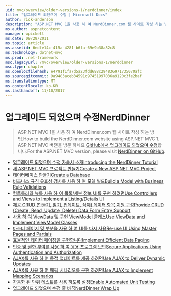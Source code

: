 ```yaml
---
uid: mvc/overview/older-versions-1/nerddinner/index
title: "업그레이드 되었으며 수정 | Microsoft Docs"
author: rick-anderson
description: "ASP.NET MVC 1을 사용 하 여 NerdDinner.com 웹 사이트 작성 하는 방법. ASP.NET MVC 3 버전에 대 한 업그레이드 되었으며 수정 GitHub에 방문."
ms.author: aspnetcontent
manager: wpickett
ms.date: 09/28/2011
ms.topic: article
ms.assetid: 6edfe14c-415a-4281-b6fa-69e9b38a82c8
ms.technology: dotnet-mvc
ms.prod: .net-framework
msc.legacyurl: /mvc/overview/older-versions-1/nerddinner
msc.type: chapter
ms.openlocfilehash: e4791f1fa7d5a23fdd688c294836971735070afc
ms.sourcegitcommit: 9a9483aceb34591c97451997036a9120c3fe2baf
ms.translationtype: MT
ms.contentlocale: ko-KR
ms.lasthandoff: 11/10/2017
---
```

<a name="nerddinner"></a><span data-ttu-id="14b0b-104">업그레이드 되었으며 수정</span><span class="sxs-lookup"><span data-stu-id="14b0b-104">NerdDinner</span></span>
====================
> <span data-ttu-id="14b0b-105">ASP.NET MVC 1을 사용 하 여 NerdDinner.com 웹 사이트 작성 하는 방법.</span><span class="sxs-lookup"><span data-stu-id="14b0b-105">How to build the NerdDinner.com website using ASP.NET MVC 1.</span></span> <span data-ttu-id="14b0b-106">ASP.NET MVC 버전을 방문 하세요 [GitHub에서 업그레이드 되었으며 수정](https://github.com/AspNetMVPSamples/NerdDinner)합니다.</span><span class="sxs-lookup"><span data-stu-id="14b0b-106">For the ASP.NET MVC version, please visit [NerdDinner on GitHub](https://github.com/AspNetMVPSamples/NerdDinner).</span></span>


- [<span data-ttu-id="14b0b-107">업그레이드 되었으며 수정 자습서 소개</span><span class="sxs-lookup"><span data-stu-id="14b0b-107">Introducing the NerdDinner Tutorial</span></span>](introducing-the-nerddinner-tutorial.md)
- [<span data-ttu-id="14b0b-108">새 ASP.NET MVC 프로젝트 만들기</span><span class="sxs-lookup"><span data-stu-id="14b0b-108">Create a New ASP.NET MVC Project</span></span>](create-a-new-aspnet-mvc-project.md)
- [<span data-ttu-id="14b0b-109">데이터베이스 만들기</span><span class="sxs-lookup"><span data-stu-id="14b0b-109">Create a Database</span></span>](create-a-database.md)
- [<span data-ttu-id="14b0b-110">비즈니스 규칙 유효성 검사를 사용 하 여 모델 빌드</span><span class="sxs-lookup"><span data-stu-id="14b0b-110">Build a Model with Business Rule Validations</span></span>](build-a-model-with-business-rule-validations.md)
- [<span data-ttu-id="14b0b-111">컨트롤러와 뷰를 사용 하 여 목록/세부 정보 UI를 구현 하려면</span><span class="sxs-lookup"><span data-stu-id="14b0b-111">Use Controllers and Views to Implement a Listing/Details UI</span></span>](use-controllers-and-views-to-implement-a-listingdetails-ui.md)
- [<span data-ttu-id="14b0b-112">제공 CRUD (만들기, 읽기, 업데이트, 삭제) 데이터 항목 지원 구성</span><span class="sxs-lookup"><span data-stu-id="14b0b-112">Provide CRUD (Create, Read, Update, Delete) Data Form Entry Support</span></span>](provide-crud-create-read-update-delete-data-form-entry-support.md)
- [<span data-ttu-id="14b0b-113">사용 하 여 ViewData 및 구현 ViewModel 클래스</span><span class="sxs-lookup"><span data-stu-id="14b0b-113">Use ViewData and Implement ViewModel Classes</span></span>](use-viewdata-and-implement-viewmodel-classes.md)
- [<span data-ttu-id="14b0b-114">마스터 페이지 및 부분을 사용 하 여 UI를 다시 사용</span><span class="sxs-lookup"><span data-stu-id="14b0b-114">Re-use UI Using Master Pages and Partials</span></span>](re-use-ui-using-master-pages-and-partials.md)
- [<span data-ttu-id="14b0b-115">효율적인 데이터 페이징을 구현합니다</span><span class="sxs-lookup"><span data-stu-id="14b0b-115">Implement Efficient Data Paging</span></span>](implement-efficient-data-paging.md)
- [<span data-ttu-id="14b0b-116">인증 및 권한 부여를 사용 하 여 응용 프로그램 보안</span><span class="sxs-lookup"><span data-stu-id="14b0b-116">Secure Applications Using Authentication and Authorization</span></span>](secure-applications-using-authentication-and-authorization.md)
- [<span data-ttu-id="14b0b-117">AJAX를 사용 하 여 동적 업데이트를 제공 하려면</span><span class="sxs-lookup"><span data-stu-id="14b0b-117">Use AJAX to Deliver Dynamic Updates</span></span>](use-ajax-to-deliver-dynamic-updates.md)
- [<span data-ttu-id="14b0b-118">AJAX를 사용 하 여 매핑 시나리오를 구현 하려면</span><span class="sxs-lookup"><span data-stu-id="14b0b-118">Use AJAX to Implement Mapping Scenarios</span></span>](use-ajax-to-implement-mapping-scenarios.md)
- [<span data-ttu-id="14b0b-119">자동화 된 단위 테스트를 사용 하도록 설정</span><span class="sxs-lookup"><span data-stu-id="14b0b-119">Enable Automated Unit Testing</span></span>](enable-automated-unit-testing.md)
- [<span data-ttu-id="14b0b-120">업그레이드 되었으며 수정 줄 바꿈</span><span class="sxs-lookup"><span data-stu-id="14b0b-120">NerdDinner Wrap Up</span></span>](nerddinner-wrap-up.md)
